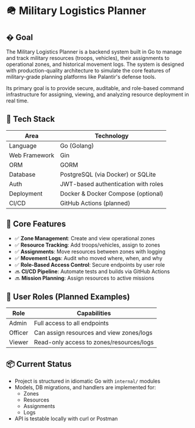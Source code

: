 # 🪖 Military Logistics Planner

## � Goal
The Military Logistics Planner is a backend system built in Go to manage and track military resources (troops, vehicles), their assignments to operational zones, and historical movement logs. The system is designed with production-quality architecture to simulate the core features of military-grade planning platforms like Palantir's defense tools.

Its primary goal is to provide secure, auditable, and role-based command infrastructure for assigning, viewing, and analyzing resource deployment in real time.

## 🧱 Tech Stack
| Area                | Technology                                |
|---------------------|-------------------------------------------|
| Language            | Go (Golang)                               |
| Web Framework       | Gin                                       |
| ORM                 | GORM                                      |
| Database            | PostgreSQL (via Docker) or SQLite         |
| Auth                | JWT-based authentication with roles       |
| Deployment          | Docker & Docker Compose (optional)        |
| CI/CD               | GitHub Actions (planned)                  |

## 📁 Core Features
- ✅ **Zone Management**: Create and view operational zones
- ✅ **Resource Tracking**: Add troops/vehicles, assign to zones
- ✅ **Assignments**: Move resources between zones with logging
- ✅ **Movement Logs**: Audit who moved where, when, and why
- ✅ **Role-Based Access Control**: Secure endpoints by user role
- 🔜 **CI/CD Pipeline**: Automate tests and builds via GitHub Actions
- 🔜 **Mission Planning**: Assign resources to active missions

## 🔐 User Roles (Planned Examples)
| Role    | Capabilities                              |
|---------|-------------------------------------------|
| Admin   | Full access to all endpoints              |
| Officer | Can assign resources and view zones/logs  |
| Viewer  | Read-only access to zones/resources/logs  |

## 📦 Current Status
- Project is structured in idiomatic Go with `internal/` modules
- Models, DB migrations, and handlers are implemented for:
  - Zones
  - Resources
  - Assignments
  - Logs
- API is testable locally with curl or Postman